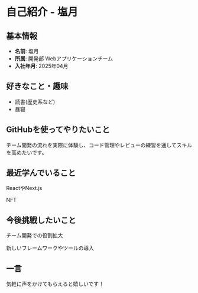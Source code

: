 # 自己紹介 - 塩月

## 基本情報
- **名前**: 塩月
- **所属**: 開発部 Webアプリケーションチーム
- **入社年月**: 2025年04月

## 好きなこと・趣味
- 読書(歴史系など)
- 昼寝

## GitHubを使ってやりたいこと
チーム開発の流れを実際に体験し、コード管理やレビューの練習を通してスキルを高めたいです。

## 最近学んでいること

ReactやNext.js

NFT

## 今後挑戦したいこと

チーム開発での役割拡大

新しいフレームワークやツールの導入

## 一言

気軽に声をかけてもらえると嬉しいです！
